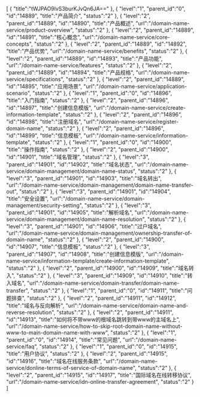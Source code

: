 [
	{
		"title":"tWJPAO9lvS3burKJvQn6JA=="
	},
	{
		"level":"1",
		"parent_id":"0",
		"id":"14889",
		"title":"产品简介",
		"status":"2"
	},
	{
		"level":"2",
		"parent_id":"14889",
		"id":"14890",
		"title":"产品概述",
		"url":"/domain-name-service/product-overview",
		"status":"2"
	},
	{
		"level":"2",
		"parent_id":"14889",
		"id":"14891",
		"title":"核心概念",
		"url":"/domain-name-service/core-concepts",
		"status":"2"
	},
	{
		"level":"2",
		"parent_id":"14889",
		"id":"14892",
		"title":"产品优势",
		"url":"/domain-name-service/benefits",
		"status":"2"
	},
	{
		"level":"2",
		"parent_id":"14889",
		"id":"14893",
		"title":"产品功能",
		"url":"/domain-name-service/features",
		"status":"2"
	},
	{
		"level":"2",
		"parent_id":"14889",
		"id":"14894",
		"title":"产品规格",
		"url":"/domain-name-service/specifications",
		"status":"2"
	},
	{
		"level":"2",
		"parent_id":"14889",
		"id":"14895",
		"title":"应用场景",
		"url":"/domain-name-service/application-scenario",
		"status":"2"
	},
	{
		"level":"1",
		"parent_id":"0",
		"id":"14896",
		"title":"入门指南",
		"status":"2"
	},
	{
		"level":"2",
		"parent_id":"14896",
		"id":"14897",
		"title":"创建信息模版",
		"url":"/domain-name-service/create-information-template",
		"status":"2"
	},
	{
		"level":"2",
		"parent_id":"14896",
		"id":"14898",
		"title":"注册域名",
		"url":"/domain-name-service/register-domain-name",
		"status":"2"
	},
	{
		"level":"2",
		"parent_id":"14896",
		"id":"14899",
		"title":"信息模板",
		"url":"/domain-name-service/information-template",
		"status":"2"
	},
	{
		"level":"1",
		"parent_id":"0",
		"id":"14900",
		"title":"操作指南",
		"status":"2"
	},
	{
		"level":"2",
		"parent_id":"14900",
		"id":"14901",
		"title":"域名管理",
		"status":"2"
	},
	{
		"level":"3",
		"parent_id":"14901",
		"id":"14902",
		"title":"域名状态",
		"url":"/domain-name-service/domain-management/domain-name-status",
		"status":"2"
	},
	{
		"level":"3",
		"parent_id":"14901",
		"id":"14903",
		"title":"域名转出",
		"url":"/domain-name-service/domain-management/domain-name-transfer-out",
		"status":"2"
	},
	{
		"level":"3",
		"parent_id":"14901",
		"id":"14904",
		"title":"安全设置",
		"url":"/domain-name-service/domain-management/security-setting",
		"status":"2"
	},
	{
		"level":"3",
		"parent_id":"14901",
		"id":"14905",
		"title":"解析域名",
		"url":"/domain-name-service/domain-management/domain-name-resolution",
		"status":"2"
	},
	{
		"level":"3",
		"parent_id":"14901",
		"id":"14906",
		"title":"过户域名",
		"url":"/domain-name-service/domain-management/ownership-transfer-of-domain-name",
		"status":"2"
	},
	{
		"level":"2",
		"parent_id":"14900",
		"id":"14907",
		"title":"信息模板",
		"status":"2"
	},
	{
		"level":"3",
		"parent_id":"14907",
		"id":"14908",
		"title":"创建信息模版",
		"url":"/domain-name-service/information-template/create-information-template",
		"status":"2"
	},
	{
		"level":"2",
		"parent_id":"14900",
		"id":"14909",
		"title":"域名转入",
		"status":"2"
	},
	{
		"level":"3",
		"parent_id":"14909",
		"id":"14910",
		"title":"转入域名",
		"url":"/domain-name-service/domain-transfer/domain-name-transfer",
		"status":"2"
	},
	{
		"level":"1",
		"parent_id":"0",
		"id":"14911",
		"title":"问题排查",
		"status":"2"
	},
	{
		"level":"2",
		"parent_id":"14911",
		"id":"14912",
		"title":"域名与反向解析",
		"url":"/domain-name-service/domain-name-and-reverse-resolution",
		"status":"2"
	},
	{
		"level":"2",
		"parent_id":"14911",
		"id":"14913",
		"title":"如何将不带www的根域名跳转到带www的主域名上",
		"url":"/domain-name-service/how-to-skip-root-domain-name-without-www-to-main-domain-name-with-www",
		"status":"2"
	},
	{
		"level":"1",
		"parent_id":"0",
		"id":"14914",
		"title":"常见问题",
		"url":"/domain-name-service/faq",
		"status":"2"
	},
	{
		"level":"1",
		"parent_id":"0",
		"id":"14915",
		"title":"用户协议",
		"status":"2"
	},
	{
		"level":"2",
		"parent_id":"14915",
		"id":"14916",
		"title":"域名在线服务条款",
		"url":"/domain-name-service/donline-terms-of-service-of-domain-name",
		"status":"2"
	},
	{
		"level":"2",
		"parent_id":"14915",
		"id":"14917",
		"title":"国际域名在线转移协议",
		"url":"/domain-name-service/idn-online-transfer-agreement",
		"status":"2"
	}
]